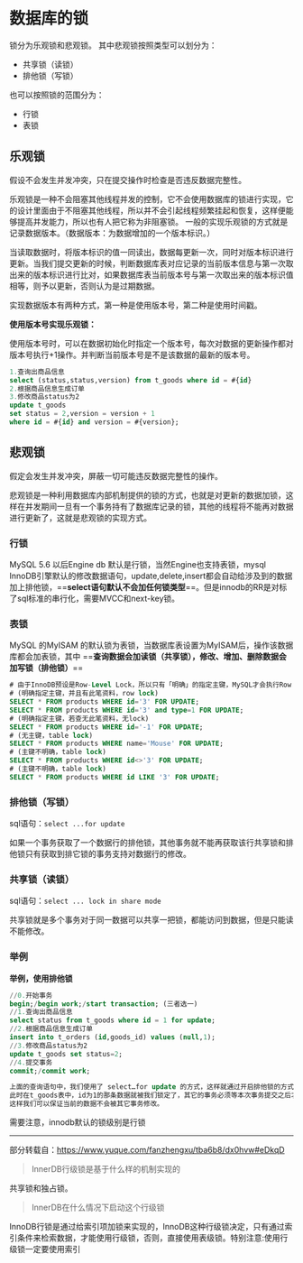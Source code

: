 # 数据库的锁
锁分为乐观锁和悲观锁。
其中悲观锁按照类型可以划分为：
- 共享锁（读锁）
- 排他锁（写锁）

也可以按照锁的范围分为：
- 行锁
- 表锁

## 乐观锁
假设不会发生并发冲突，只在提交操作时检查是否违反数据完整性。

乐观锁是一种不会阻塞其他线程并发的控制，它不会使用数据库的锁进行实现，它的设计里面由于不阻塞其他线程，所以并不会引起线程频繁挂起和恢复，这样便能够提高并发能力，所以也有人把它称为非阻塞锁。
一般的实现乐观锁的方式就是记录数据版本。（数据版本：为数据增加的一个版本标识。）

当读取数据时，将版本标识的值一同读出，数据每更新一次，同时对版本标识进行更新。当我们提交更新的时候，判断数据库表对应记录的当前版本信息与第一次取出来的版本标识进行比对，如果数据库表当前版本号与第一次取出来的版本标识值相等，则予以更新，否则认为是过期数据。

实现数据版本有两种方式，第一种是使用版本号，第二种是使用时间戳。

**使用版本号实现乐观锁：**

使用版本号时，可以在数据初始化时指定一个版本号，每次对数据的更新操作都对版本号执行+1操作。并判断当前版本号是不是该数据的最新的版本号。
```sql
1.查询出商品信息
select (status,status,version) from t_goods where id = #{id}
2.根据商品信息生成订单
3.修改商品status为2
update t_goods 
set status = 2,version = version + 1
where id = #{id} and version = #{version};
```

## 悲观锁
假定会发生并发冲突，屏蔽一切可能违反数据完整性的操作。

悲观锁是一种利用数据库内部机制提供的锁的方式，也就是对更新的数据加锁，这样在并发期间一旦有一个事务持有了数据库记录的锁，其他的线程将不能再对数据进行更新了，这就是悲观锁的实现方式。

### 行锁
MySQL 5.6 以后Engine db 默认是行锁，当然Engine也支持表锁，mysql InnoDB引擎默认的修改数据语句，update,delete,insert都会自动给涉及到的数据加上排他锁，==**select语句默认不会加任何锁类型**==。但是innodb的RR是对标了sql标准的串行化，需要MVCC和next-key锁。

### 表锁
MySQL  的MyISAM 的默认锁为表锁，当数据库表设置为MyISAM后，操作该数据库都会加表锁，其中 ==**查询数据会加读锁（共享锁），修改、增加、删除数据会加写锁（排他锁）**==

```sql
# 由于InnoDB预设是Row-Level Lock，所以只有「明确」的指定主键，MySQL才会执行Row lock (只锁住被选取的资料例) ，否则MySQL将会执行Table Lock (将整个资料表单给锁住)：
# (明确指定主键，并且有此笔资料，row lock)
SELECT * FROM products WHERE id='3' FOR UPDATE;
SELECT * FROM products WHERE id='3' and type=1 FOR UPDATE;
# (明确指定主键，若查无此笔资料，无lock)
SELECT * FROM products WHERE id='-1' FOR UPDATE;
# (无主键，table lock)
SELECT * FROM products WHERE name='Mouse' FOR UPDATE;
# (主键不明确，table lock)
SELECT * FROM products WHERE id<>'3' FOR UPDATE;
# (主键不明确，table lock)
SELECT * FROM products WHERE id LIKE '3' FOR UPDATE;
```

### 排他锁（写锁）
sql语句：`select ...for update`

如果一个事务获取了一个数据行的排他锁，其他事务就不能再获取该行共享锁和排他锁只有获取到排它锁的事务支持对数据行的修改。

### 共享锁（读锁）
sql语句：`select ... lock in share mode`

共享锁就是多个事务对于同一数据可以共享一把锁，都能访问到数据，但是只能读不能修改。

### 举例

**举例，使用排他锁**
```sql
//0.开始事务
begin;/begin work;/start transaction; (三者选一)
//1.查询出商品信息
select status from t_goods where id = 1 for update;
//2.根据商品信息生成订单
insert into t_orders (id,goods_id) values (null,1);
//3.修改商品status为2
update t_goods set status=2;
//4.提交事务
commit;/commit work;

上面的查询语句中，我们使用了 select…for update 的方式，这样就通过开启排他锁的方式实现了悲观锁。
此时在t_goods表中，id为1的那条数据就被我们锁定了，其它的事务必须等本次事务提交之后才能执行。
这样我们可以保证当前的数据不会被其它事务修改。
```

需要注意，innodb默认的锁级别是行锁

---

部分转载自：https://www.yuque.com/fanzhengxu/tba6b8/dx0hvw#eDkqD

> InnerDB行级锁是基于什么样的机制实现的

共享锁和独占锁。

> InnerDB在什么情况下启动这个行级锁

InnoDB行锁是通过给索引项加锁来实现的，InnoDB这种行级锁决定，只有通过索引条件来检索数据，才能使用行级锁，否则，直接使用表级锁。特别注意:使用行级锁一定要使用索引

